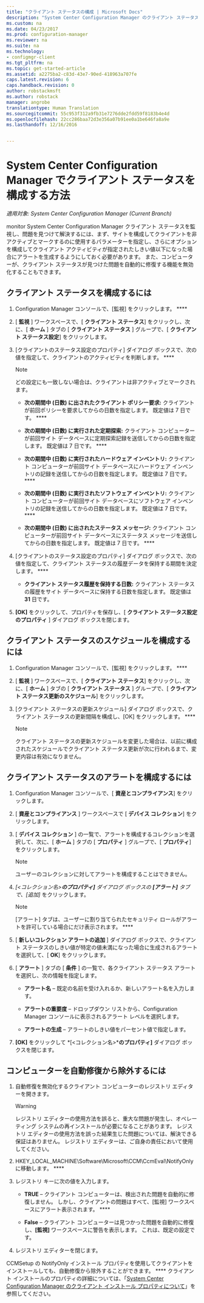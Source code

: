 ```yaml
---
title: "クライアント ステータスの構成 | Microsoft Docs"
description: "System Center Configuration Manager のクライアント ステータス設定を選択します。"
ms.custom: na
ms.date: 04/23/2017
ms.prod: configuration-manager
ms.reviewer: na
ms.suite: na
ms.technology:
- configmgr-client
ms.tgt_pltfrm: na
ms.topic: get-started-article
ms.assetid: a2275ba2-c83d-43e7-90ed-418963a707fe
caps.latest.revision: 6
caps.handback.revision: 0
author: robstackmsft
ms.author: robstack
manager: angrobe
translationtype: Human Translation
ms.sourcegitcommit: 55c953f312a9fb31e7276dde2fdd59f8183b4e4d
ms.openlocfilehash: 22cc286baa72d3e356a07b91ee0a1be646fa8a9e
ms.lasthandoff: 12/16/2016


---
```

# <a name="how-to-configure-client-status-in-system-center-configuration-manager"></a>System Center Configuration Manager でクライアント ステータスを構成する方法

*適用対象: System Center Configuration Manager (Current Branch)*

monitor System Center Configuration Manager クライアント ステータスを監視し、問題を見つけて解決するには、まず、サイトを構成してクライアントを非アクティブとマークするのに使用するパラメーターを指定し、さらにオプションを構成してクライアント アクティビティが指定されたしきい値以下になった場合にアラートを生成するようにしておく必要があります。 また、コンピューターが、クライアント ステータスが見つけた問題を自動的に修復する機能を無効化することもできます。  

##  <a name="BKMK_1"></a> クライアント ステータスを構成するには  

1.  Configuration Manager コンソールで、[監視] をクリックします。 ****  

2.  [ **監視** ] ワークスペースで、[ **クライアント ステータス**] をクリックし、次に、[ **ホーム** ] タブの [ **クライアント ステータス** ] グループで、[ **クライアント ステータス設定**] をクリックします。  

3.  [クライアントのステータス設定のプロパティ] ダイアログ ボックスで、次の値を指定して、クライアントのアクティビティを判断します。 ****  

    > [!NOTE]  
    >  どの設定にも一致しない場合は、クライアントは非アクティブとマークされます。  

    -   **次の期間中 (日数) に出されたクライアント ポリシー要求:** クライアントが前回ポリシーを要求してからの日数を指定します。 既定値は 7 日です。 ****  

    -   **次の期間中 (日数) に実行された定期探索:** クライアント コンピューターが前回サイト データベースに定期探索記録を送信してからの日数を指定します。 既定値は 7 日です。 ****  

    -   **次の期間中 (日数) に実行されたハードウェア インベントリ:** クライアント コンピューターが前回サイト データベースにハードウェア インベントリの記録を送信してからの日数を指定します。 既定値は 7 日です。 ****  

    -   **次の期間中 (日数) に実行されたソフトウェア インベントリ:** クライアント コンピューターが前回サイト データベースにソフトウェア インベントリの記録を送信してからの日数を指定します。 既定値は 7 日です。 ****  

    -   **次の期間中 (日数) に出されたステータス メッセージ:** クライアント コンピューターが前回サイト データベースにステータス メッセージを送信してからの日数を指定します。 既定値は 7 日です。 ****  

4.  [クライアントのステータス設定のプロパティ] ダイアログ ボックスで、次の値を指定して、クライアント ステータスの履歴データを保持する期間を決定します。 ****  

    -   **クライアント ステータス履歴を保持する日数:** クライアント ステータスの履歴をサイト データベースに保持する日数を指定します。 既定値は **31** 日です。  

5.  **[OK]** をクリックして、プロパティを保存し、[ **クライアント ステータス設定のプロパティ** ] ダイアログ ボックスを閉じます。  

##  <a name="BKMK_Schedule"></a> クライアント ステータスのスケジュールを構成するには  

1.  Configuration Manager コンソールで、[監視] をクリックします。 ****  

2.  [ **監視** ] ワークスペースで、[ **クライアント ステータス**] をクリックし、次に、[ **ホーム** ] タブの [ **クライアント ステータス** ] グループで、[ **クライアント ステータス更新のスケジュール**] をクリックします。  

3.  [クライアント ステータスの更新スケジュール] ダイアログ ボックスで、クライアント ステータスの更新間隔を構成し、[OK] をクリックします。 ****  

    > [!NOTE]  
    >  クライアント ステータスの更新スケジュールを変更した場合は、以前に構成されたスケジュールでクライアント ステータス更新が次に行われるまで、変更内容は有効になりません。  

##  <a name="BKMK_2"></a> クライアント ステータスのアラートを構成するには  

1.  Configuration Manager コンソールで、[ **資産とコンプライアンス**] をクリックします。  

2.  [ **資産とコンプライアンス** ] ワークスペースで [ **デバイス コレクション**] をクリックします。  

3.  [ **デバイス コレクション** ] の一覧で、アラートを構成するコレクションを選択して、次に、[ **ホーム** ] タブの [ **プロパティ** ] グループで、[ **プロパティ**] をクリックします。  

    > [!NOTE]  
    >  ユーザーのコレクションに対してアラートを構成することはできません。  

4.  *[&lt;コレクション名\>***のプロパティ]** ダイアログ ボックスの **[アラート]** タブで、**[追加]** をクリックします。  

    > [!NOTE]  
    >  [アラート] タブは、ユーザーに割り当てられたセキュリティ ロールがアラートを許可している場合にだけ表示されます。 ****  

5.  [ **新しいコレクション アラートの追加** ] ダイアログ ボックスで、クライアント ステータスのしきい値が特定の値未満になった場合に生成されるアラートを選択して、[ **OK**] をクリックします。  

6.  [ **アラート** ] タブの [ **条件** ] の一覧で、各クライアント ステータス アラートを選択し、次の情報を指定します。  

    -   **アラート名** – 既定の名前を受け入れるか、新しいアラート名を入力します。  

    -   **アラートの重要度** – ドロップダウン リストから、Configuration Manager コンソールに表示されるアラート レベルを選択します。  

    -   **アラートの生成** – アラートのしきい値をパーセント値で指定します。  

7.  **[OK]** をクリックして *[&lt;コレクション名\>***のプロパティ]** ダイアログ ボックスを閉じます。  

##  <a name="BKMK_3"></a> コンピューターを自動修復から除外するには  

1.  自動修復を無効化するクライアント コンピューターのレジストリ エディターを開きます。  

    > [!WARNING]  
    >  レジストリ エディターの使用方法を誤ると、重大な問題が発生し、オペレーティング システムの再インストールが必要になることがあります。 レジストリ エディターの使用方法を誤った結果生じた問題については、解決できる保証はありません。 レジストリ エディターは、ご自身の責任において使用してください。  

2.  HKEY_LOCAL_MACHINE\Software\Microsoft\CCM\CcmEval\NotifyOnly に移動します。 ****  

3.  レジストリ キーに次の値を入力します。  

    -   **TRUE** – クライアント コンピューターは、検出された問題を自動的に修復しません。 しかし、クライアントの問題はすべて、[監視] ワークスペースにアラート表示されます。 ****  

    -   **False** – クライアント コンピューターは見つかった問題を自動的に修復し、**[監視]** ワークスペースに警告を表示します。 これは、既定の設定です。  

4.  レジストリ エディターを閉じます。  

 CCMSetup の NotifyOnly インストール プロパティを使用してクライアントをインストールしても、自動修復から除外することができます。 **** クライアント インストールのプロパティの詳細については、「[System Center Configuration Manager のクライアント インストール プロパティについて](../../../core/clients/deploy/about-client-installation-properties.md)」を参照してください。  

